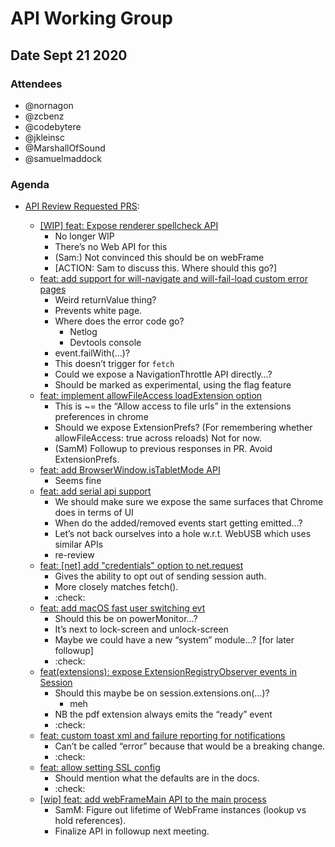 # API Working Group

## Date Sept 21 2020

### Attendees
* @nornagon 
* @zcbenz
* @codebytere 
* @jkleinsc 
* @MarshallOfSound
* @samuelmaddock

### Agenda

* [API Review Requested PRS](https://github.com/electron/electron/pulls?q=is%3Apr+label%3A%22api-review%2Frequested+%F0%9F%97%B3%22+is%3Aopen+-label%3Aapi-review%2Freviewed+sort%3Acreated-asc):
   
  *   [[WIP] feat: Expose renderer spellcheck API](https://github.com/electron/electron/pull/25060)
      *   No longer WIP
      *   There’s no Web API for this
      *   (Sam:) Not convinced this should be on webFrame
      *   [ACTION: Sam to discuss this. Where should this go?]
  *   [feat: add support for will-navigate and will-fail-load custom error pages](https://github.com/electron/electron/pull/25128)
      *   Weird returnValue thing?
      *   Prevents white page.
      *   Where does the error code go?
          *   Netlog
          *   Devtools console
      *   event.failWith(...)?
      *   This doesn’t trigger for `fetch`
      *   Could we expose a NavigationThrottle API directly…?
      *   Should be marked as experimental, using the flag feature
  *   [feat: implement allowFileAccess loadExtension option](https://github.com/electron/electron/pull/25198)
      *   This is ~= the “Allow access to file urls” in the extensions preferences in chrome
      *   Should we expose ExtensionPrefs? (For remembering whether allowFileAccess: true across reloads) Not for now.
      *   (SamM) Followup to previous responses in PR. Avoid ExtensionPrefs.
  *   [feat: add BrowserWindow.isTabletMode API](https://github.com/electron/electron/pull/25209)
      *   Seems fine
  *   [feat: add serial api support](https://github.com/electron/electron/pull/25237)
      *   We should make sure we expose the same surfaces that Chrome does in terms of UI
      *   When do the added/removed events start getting emitted…?
      *   Let’s not back ourselves into a hole w.r.t. WebUSB which uses similar APIs
      *   re-review
  *   [feat: [net] add "credentials" option to net.request](https://github.com/electron/electron/pull/25284)
      *   Gives the ability to opt out of sending session auth.
      *   More closely matches fetch().
      *   :check:
  *   [feat: add macOS fast user switching evt](https://github.com/electron/electron/pull/25321)
      *   Should this be on powerMonitor…?
      *   It’s next to lock-screen and unlock-screen
      *   Maybe we could have a new “system” module…? [for later followup]
      *   :check:
  *   [feat(extensions): expose ExtensionRegistryObserver events in Session](https://github.com/electron/electron/pull/25385)
      *   Should this maybe be on session.extensions.on(...)?
          *   meh
      *   NB the pdf extension always emits the “ready” event
      *   :check:
  *   [feat: custom toast xml and failure reporting for notifications](https://github.com/electron/electron/pull/25401)
      *   Can’t be called “error” because that would be a breaking change.
      *   :check:
  *   [feat: allow setting SSL config](https://github.com/electron/electron/pull/25461)
      *   Should mention what the defaults are in the docs.
      *   :check:
  *   [[wip] feat: add webFrameMain API to the main process](https://github.com/electron/electron/pull/25464)
      *   SamM: Figure out lifetime of WebFrame instances (lookup vs hold references).
      *   Finalize API in followup next meeting.
